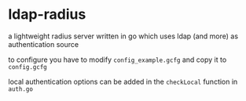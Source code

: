 # ldap-radius

a lightweight radius server written in go which uses ldap (and more) as authentication source

to configure you have to modify `config_example.gcfg` and copy it to `config.gcfg`

local authentication options can be added in the `checkLocal` function in `auth.go`
